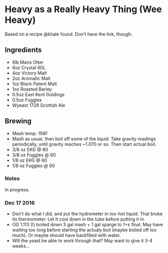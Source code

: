# Heavy as a Really Heavy Thing (Wee Heavy)

Based on a recipe @khale found. Don't have the link, though.

## Ingredients

* 6lb Maris Otter
* 6oz Crystal 60L
* 4oz Victory Malt
* 2oz Aromatic Malt
* 1oz Black Patent Malt
* 1oz Roasted Barley
* 0.5oz East Kent Goldings
* 0.5oz Fuggles
* Wyeast 1728 Scottish Ale

## Brewing

* Mash temp: 156F
* Mash as usual, then boil off some of the liquid. Take gravity readings
  periodically, until gravity reaches ~1.070 or so. Then start actual boil.
* 3/8 oz EKG @ 60
* 3/8 oz Fuggles @ 60
* 1/8 oz EKG @ 60
* 1/8 oz Fuggles @ 60

### Notes

In progress.

### Dec 17 2016
* Don't do what I did, and put the hydrometer in too-hot liquid. That
  broke its thermometer. Let it cool down in the tube before putting
  it in.
* OG 1.113 (!) boiled down 3 gal mash + 1 gal sparge to 1+ε final.
  May have waiting too long before starting the actualy boil (maybe
  boiled off too much). Or maybe should have backfilled with water.
* Will the yeast be able to work through that? May want to give it 3-4
  weeks...
